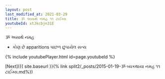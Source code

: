 ```yaml
---
layout: post
last_modified_at: 2021-03-29
title: ૐ અસાથે નમહ ૧૧ ટાઈમ્સ
youtubeId: xtJkcbjn31E
---
```

 
 
 ૐ અસાથે નમહ  
 
 -  કોણ છે apparitions પાછળ છુપાયેલ સત્ય 
 
  
 
  
 
 
 
 
 
 


{% include youtubePlayer.html id=page.youtubeId %}
 
[Next]({{ site.baseurl }}{% link  split2/_posts/2015-01-19-ૐ વ્યકથાયા નમહ ૧૧ ટાઈમ્સ.md%})
 
